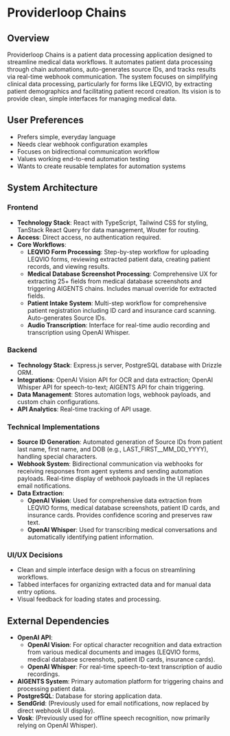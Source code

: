 # Providerloop Chains

## Overview
Providerloop Chains is a patient data processing application designed to streamline medical data workflows. It automates patient data processing through chain automations, auto-generates source IDs, and tracks results via real-time webhook communication. The system focuses on simplifying clinical data processing, particularly for forms like LEQVIO, by extracting patient demographics and facilitating patient record creation. Its vision is to provide clean, simple interfaces for managing medical data.

## User Preferences
- Prefers simple, everyday language
- Needs clear webhook configuration examples
- Focuses on bidirectional communication workflow
- Values working end-to-end automation testing
- Wants to create reusable templates for automation systems

## System Architecture

### Frontend
- **Technology Stack**: React with TypeScript, Tailwind CSS for styling, TanStack React Query for data management, Wouter for routing.
- **Access**: Direct access, no authentication required.
- **Core Workflows**:
    - **LEQVIO Form Processing**: Step-by-step workflow for uploading LEQVIO forms, reviewing extracted patient data, creating patient records, and viewing results.
    - **Medical Database Screenshot Processing**: Comprehensive UX for extracting 25+ fields from medical database screenshots and triggering AIGENTS chains. Includes manual override for extracted fields.
    - **Patient Intake System**: Multi-step workflow for comprehensive patient registration including ID card and insurance card scanning. Auto-generates Source IDs.
    - **Audio Transcription**: Interface for real-time audio recording and transcription using OpenAI Whisper.

### Backend
- **Technology Stack**: Express.js server, PostgreSQL database with Drizzle ORM.
- **Integrations**: OpenAI Vision API for OCR and data extraction; OpenAI Whisper API for speech-to-text; AIGENTS API for chain triggering.
- **Data Management**: Stores automation logs, webhook payloads, and custom chain configurations.
- **API Analytics**: Real-time tracking of API usage.

### Technical Implementations
- **Source ID Generation**: Automated generation of Source IDs from patient last name, first name, and DOB (e.g., LAST_FIRST__MM_DD_YYYY), handling special characters.
- **Webhook System**: Bidirectional communication via webhooks for receiving responses from agent systems and sending automation payloads. Real-time display of webhook payloads in the UI replaces email notifications.
- **Data Extraction**:
    - **OpenAI Vision**: Used for comprehensive data extraction from LEQVIO forms, medical database screenshots, patient ID cards, and insurance cards. Provides confidence scoring and preserves raw text.
    - **OpenAI Whisper**: Used for transcribing medical conversations and automatically identifying patient information.

### UI/UX Decisions
- Clean and simple interface design with a focus on streamlining workflows.
- Tabbed interfaces for organizing extracted data and for manual data entry options.
- Visual feedback for loading states and processing.

## External Dependencies

- **OpenAI API**:
    - **OpenAI Vision**: For optical character recognition and data extraction from various medical documents and images (LEQVIO forms, medical database screenshots, patient ID cards, insurance cards).
    - **OpenAI Whisper**: For real-time speech-to-text transcription of audio recordings.
- **AIGENTS System**: Primary automation platform for triggering chains and processing patient data.
- **PostgreSQL**: Database for storing application data.
- **SendGrid**: (Previously used for email notifications, now replaced by direct webhook UI display).
- **Vosk**: (Previously used for offline speech recognition, now primarily relying on OpenAI Whisper).